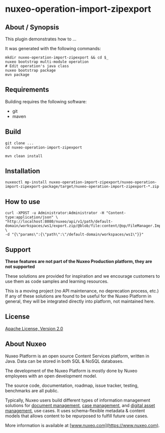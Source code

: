 # nuxeo-operation-import-zipexport

## About / Synopsis

This plugin demonstrates how to ...

It was generated with the following commands:
```
mkdir nuxeo-operation-import-zipexport && cd $_
nuxeo bootstrap multi-module operation
# Edit operation's java class
nuxeo bootstrap package
mvn package
```

## Requirements

Building requires the following software:

* git
* maven

## Build

```
git clone ...
cd nuxeo-operation-import-zipexport

mvn clean install
```

## Installation

```
nuxeoctl mp-install nuxeo-operation-import-zipexport/nuxeo-operation-import-zipexport-package/target/nuxeo-operation-import-zipexport-*.zip
```

## How to use

```
curl -XPOST -u Administrator:Administrator -H "Content-type:application/json" \
"http://localhost:8080/nuxeo/api/v1/path/default-domain/workspaces/ws1/export.zip/@blob/file:content/@op/FileManager.ImportZipExport" \
-d "{\"params\":{\"path\":\"/default-domain/workspaces/ws1\"}}"
```

## Support

**These features are not part of the Nuxeo Production platform, they are not supported**

These solutions are provided for inspiration and we encourage customers to use them as code samples and learning resources.

This is a moving project (no API maintenance, no deprecation process, etc.) If any of these solutions are found to be useful for the Nuxeo Platform in general, they will be integrated directly into platform, not maintained here.


## License

[Apache License, Version 2.0](http://www.apache.org/licenses/LICENSE-2.0.html)

## About Nuxeo

Nuxeo Platform is an open source Content Services platform, written in Java. Data can be stored in both SQL & NoSQL databases.

The development of the Nuxeo Platform is mostly done by Nuxeo employees with an open development model.

The source code, documentation, roadmap, issue tracker, testing, benchmarks are all public.

Typically, Nuxeo users build different types of information management solutions for [document management](https://www.nuxeo.com/solutions/document-management/), [case management](https://www.nuxeo.com/solutions/case-management/), and [digital asset management](https://www.nuxeo.com/solutions/dam-digital-asset-management/), use cases. It uses schema-flexible metadata & content models that allows content to be repurposed to fulfill future use cases.

More information is available at [www.nuxeo.com](https://www.nuxeo.com).

